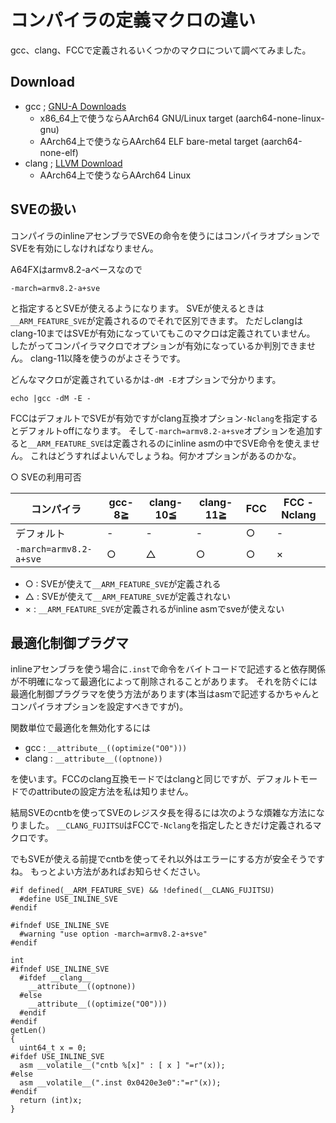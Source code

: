 # コンパイラの定義マクロの違い

gcc、clang、FCCで定義されるいくつかのマクロについて調べてみました。

## Download

- gcc ; [GNU-A Downloads](https://developer.arm.com/tools-and-software/open-source-software/developer-tools/gnu-toolchain/gnu-a/downloads)
  - x86_64上で使うならAArch64 GNU/Linux target (aarch64-none-linux-gnu)
  - AArch64上で使うならAArch64 ELF bare-metal target (aarch64-none-elf)
- clang ; [LLVM Download](https://releases.llvm.org/download.html)
  - AArch64上で使うならAArch64 Linux

## SVEの扱い
コンパイラのinlineアセンブラでSVEの命令を使うにはコンパイラオプションでSVEを有効にしなければなりません。

A64FXはarmv8.2-aベースなので
```
-march=armv8.2-a+sve
```
と指定するとSVEが使えるようになります。
SVEが使えるときは`__ARM_FEATURE_SVE`が定義されるのでそれで区別できます。
ただしclangはclang-10まではSVEが有効になっていてもこのマクロは定義されていません。
したがってコンパイラマクロでオプションが有効になっているか判別できません。
clang-11以降を使うのがよさそうです。

どんなマクロが定義されているかは`-dM -E`オプションで分かります。

```
echo |gcc -dM -E -
```

FCCはデフォルトでSVEが有効ですがclang互換オプション`-Nclang`を指定するとデフォルトoffになります。
そして`-march=armv8.2-a+sve`オプションを追加すると`__ARM_FEATURE_SVE`は定義されるのにinline asmの中でSVE命令を使えません。
これはどうすればよいんでしょうね。何かオプションがあるのかな。

○ SVEの利用可否

コンパイラ|gcc-8≧|clang-10≦|clang-11≧|FCC|FCC -Nclang
-|-|-|-|-|-
デフォルト|-|-|-|○|-
`-march=armv8.2-a+sve`|○|△|○|○|×

- ○ : SVEが使えて`__ARM_FEATURE_SVE`が定義される
- △ : SVEが使えて`__ARM_FEATURE_SVE`が定義されない
- × : `__ARM_FEATURE_SVE`が定義されるがinline asmでsveが使えない

## 最適化制御プラグマ

inlineアセンブラを使う場合に`.inst`で命令をバイトコードで記述すると依存関係が不明確になって最適化によって削除されることがあります。
それを防ぐには最適化制御プラグラマを使う方法があります(本当はasmで記述するかちゃんとコンパイラオプションを設定すべきですが)。

関数単位で最適化を無効化するには

- gcc : `__attribute__((optimize("O0")))`
- clang : `__attribute__((optnone))`

を使います。FCCのclang互換モードではclangと同じですが、デフォルトモードでのattributeの設定方法を私は知りません。

結局SVEのcntbを使ってSVEのレジスタ長を得るには次のような煩雑な方法になりました。
`__CLANG_FUJITSU`はFCCで`-Nclang`を指定したときだけ定義されるマクロです。

でもSVEが使える前提でcntbを使ってそれ以外はエラーにする方が安全そうですね。
もっとよい方法があればお知らせください。

```
#if defined(__ARM_FEATURE_SVE) && !defined(__CLANG_FUJITSU)
  #define USE_INLINE_SVE
#endif

#ifndef USE_INLINE_SVE
  #warning "use option -march=armv8.2-a+sve"
#endif

int
#ifndef USE_INLINE_SVE
  #ifdef __clang__
    __attribute__((optnone))
  #else
    __attribute__((optimize("O0")))
  #endif
#endif
getLen()
{
  uint64_t x = 0;
#ifdef USE_INLINE_SVE
  asm __volatile__("cntb %[x]" : [ x ] "=r"(x));
#else
  asm __volatile__(".inst 0x0420e3e0":"=r"(x));
#endif
  return (int)x;
}
```
